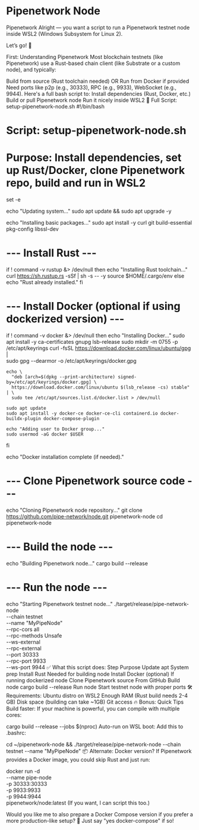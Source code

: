 # Pipenetwork Node
Pipenetwork
Alright — you want a script to run a Pipenetwork testnet node inside WSL2 (Windows Subsystem for Linux 2).

Let’s go! 🚀

First: Understanding Pipenetwork
Most blockchain testnets (like Pipenetwork) use a Rust-based chain client (like Substrate or a custom node), and typically:

Build from source (Rust toolchain needed)
OR Run from Docker if provided
Need ports like p2p (e.g., 30333), RPC (e.g., 9933), WebSocket (e.g., 9944).
Here's a full bash script to:
Install dependencies (Rust, Docker, etc.)
Build or pull Pipenetwork node
Run it nicely inside WSL2
📜 Full Script: setup-pipenetwork-node.sh
#!/bin/bash

# Script: setup-pipenetwork-node.sh
# Purpose: Install dependencies, set up Rust/Docker, clone Pipenetwork repo, build and run in WSL2

set -e

echo "Updating system..."
sudo apt update && sudo apt upgrade -y

echo "Installing basic packages..."
sudo apt install -y curl git build-essential pkg-config libssl-dev

# --- Install Rust ---
if ! command -v rustup &> /dev/null
then
    echo "Installing Rust toolchain..."
    curl https://sh.rustup.rs -sSf | sh -s -- -y
    source $HOME/.cargo/env
else
    echo "Rust already installed."
fi

# --- Install Docker (optional if using dockerized version) ---
if ! command -v docker &> /dev/null
then
    echo "Installing Docker..."
    sudo apt install -y ca-certificates gnupg lsb-release
    sudo mkdir -m 0755 -p /etc/apt/keyrings
    curl -fsSL https://download.docker.com/linux/ubuntu/gpg | \
        sudo gpg --dearmor -o /etc/apt/keyrings/docker.gpg

    echo \
      "deb [arch=$(dpkg --print-architecture) signed-by=/etc/apt/keyrings/docker.gpg] \
      https://download.docker.com/linux/ubuntu $(lsb_release -cs) stable" | \
      sudo tee /etc/apt/sources.list.d/docker.list > /dev/null

    sudo apt update
    sudo apt install -y docker-ce docker-ce-cli containerd.io docker-buildx-plugin docker-compose-plugin

    echo "Adding user to Docker group..."
    sudo usermod -aG docker $USER
fi

echo "Docker installation complete (if needed)."

# --- Clone Pipenetwork source code ---
echo "Cloning Pipenetwork node repository..."
git clone https://github.com/pipe-network/node.git pipenetwork-node
cd pipenetwork-node

# --- Build the node ---
echo "Building Pipenetwork node..."
cargo build --release

# --- Run the node ---
echo "Starting Pipenetwork testnet node..."
./target/release/pipe-network-node \
    --chain testnet \
    --name "MyPipeNode" \
    --rpc-cors all \
    --rpc-methods Unsafe \
    --ws-external \
    --rpc-external \
    --port 30333 \
    --rpc-port 9933 \
    --ws-port 9944
✅ What this script does:
Step	Purpose
Update apt	System prep
Install Rust	Needed for building node
Install Docker (optional)	If running dockerized node
Clone Pipenetwork source	From GitHub
Build node	cargo build --release
Run node	Start testnet node with proper ports
🛠 Requirements:
Ubuntu distro on WSL2
Enough RAM (Rust build needs 2-4 GB)
Disk space (building can take ~1GB)
Git access
🔥 Bonus: Quick Tips
Build faster:
If your machine is powerful, you can compile with multiple cores:

cargo build --release --jobs $(nproc)
Auto-run on WSL boot:
Add this to .bashrc:

cd ~/pipenetwork-node && ./target/release/pipe-network-node --chain testnet --name "MyPipeNode"
📦 Alternate: Docker version?
If Pipenetwork provides a Docker image, you could skip Rust and just run:

docker run -d \
  --name pipe-node \
  -p 30333:30333 \
  -p 9933:9933 \
  -p 9944:9944 \
  pipenetwork/node:latest
(If you want, I can script this too.)

Would you like me to also prepare a Docker Compose version if you prefer a more production-like setup? 🚀
Just say "yes docker-compose" if so!
